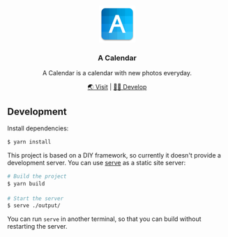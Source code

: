 <p align="center"><img src="./public/favicon.png" alt="The logo of A Calendar" width="84" height="84"></p>

<h3 align="center">A Calendar</h3>

<p align="center">A Calendar is a calendar with new photos everyday.</p>

<p align="center"><a href="https://a-calendar.vercel.app/">🌏 Visit</a> | <a href="#development">🧑‍💻 Develop</a></p>

## Development

Install dependencies:

```sh
$ yarn install
```

This project is based on a DIY framework, so currently it doesn't provide a development server. You can use [serve](https://github.com/vercel/serve) as a static site server:

```sh
# Build the project
$ yarn build

# Start the server
$ serve ./output/
```

You can run `serve` in another terminal, so that you can build without restarting the server.
